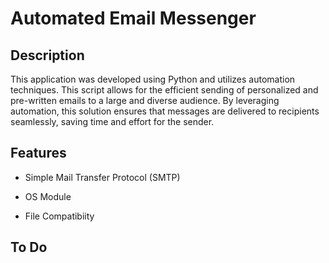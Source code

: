 # Automated Email Messenger

## Description
This application was developed using Python and utilizes automation techniques. 
This script allows for the efficient sending of personalized and pre-written emails to a large and diverse audience. 
By leveraging automation, this solution ensures that messages are delivered to recipients seamlessly, saving time and effort for the sender.

## Features

- Simple Mail Transfer Protocol (SMTP)

- OS Module

- File Compatibiity


## To Do
